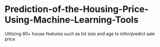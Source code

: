 # Prediction-of-the-Housing-Price-Using-Machine-Learning-Tools
Utilizing 80+ house features such as lot size and age to infer/predict sale price  
